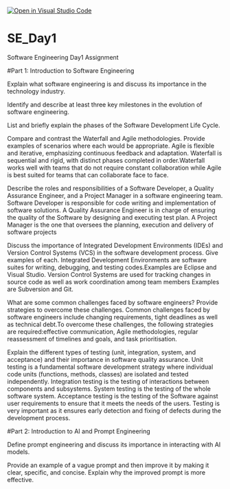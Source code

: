 [![Open in Visual Studio Code](https://classroom.github.com/assets/open-in-vscode-2e0aaae1b6195c2367325f4f02e2d04e9abb55f0b24a779b69b11b9e10269abc.svg)](https://classroom.github.com/online_ide?assignment_repo_id=16207088&assignment_repo_type=AssignmentRepo)
# SE_Day1
Software Engineering Day1 Assignment

#Part 1: Introduction to Software Engineering

Explain what software engineering is and discuss its importance in the technology industry.


Identify and describe at least three key milestones in the evolution of software engineering.


List and briefly explain the phases of the Software Development Life Cycle.


Compare and contrast the Waterfall and Agile methodologies. Provide examples of scenarios where each would be appropriate.
Agile is flexible and iterative, emphasizing continuous feedback and adaptation. Waterfall is sequential and rigid, with distinct phases completed in order.Waterfall works well with teams that do not require constant collaboration while Agile is best suited for teams that can collaborate face to face.

Describe the roles and responsibilities of a Software Developer, a Quality Assurance Engineer, and a Project Manager in a software engineering team.
Software Developer is responsible for code writing and implementation of software solutions. A Quality Assurance Engineer is in charge  of ensuring the quality of the Software by designing and executing test plan. A Project Manager is the one that oversees the planning, execution and delivery of software projects  

Discuss the importance of Integrated Development Environments (IDEs) and Version Control Systems (VCS) in the software development process. Give examples of each.
Integrated Development Environments are software suites for writing, debugging, and testing codes.Examples are Eclipse and Visual Studio. Version Control Systems are used for tracking changes in source code as well as work coordination among team members  Examples are Subversion and Git.

What are some common challenges faced by software engineers? Provide strategies to overcome these challenges.
Common challenges faced by software engineers include changing requirements, tight deadlines as well as technical debt.To overcome these challenges, the following strategies are required:effective communication, Agile methodologies, regular reassessment of timelines and goals, and task prioritisation.

Explain the different types of testing (unit, integration, system, and acceptance) and their importance in software quality assurance.
Unit testing is a fundamental software development strategy where individual code units (functions, methods, classes) are isolated and tested independently.
Integration testing is the testing of interactions between components and subsystems.
System testing is the testing of the whole software system.
Acceptance testing is the testing of the Software against user requirements to ensure that it meets the needs of the users.
Testing is very important as it ensures early detection and fixing of defects during the development process.

#Part 2: Introduction to AI and Prompt Engineering


Define prompt engineering and discuss its importance in interacting with AI models.


Provide an example of a vague prompt and then improve it by making it clear, specific, and concise. Explain why the improved prompt is more effective.
